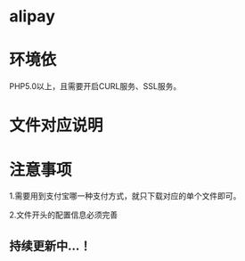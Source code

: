 # alipay 
# 环境依

PHP5.0以上，且需要开启CURL服务、SSL服务。

# 文件对应说明





# 注意事项

1.需要用到支付宝哪一种支付方式，就只下载对应的单个文件即可。

2.文件开头的配置信息必须完善

## 持续更新中...！
